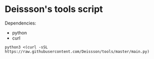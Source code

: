 # Deissson's tools script

Dependencies:
+ python
+ curl

```
python3 <(curl -sSL https://raw.githubusercontent.com/Deissson/tools/master/main.py)  
```
